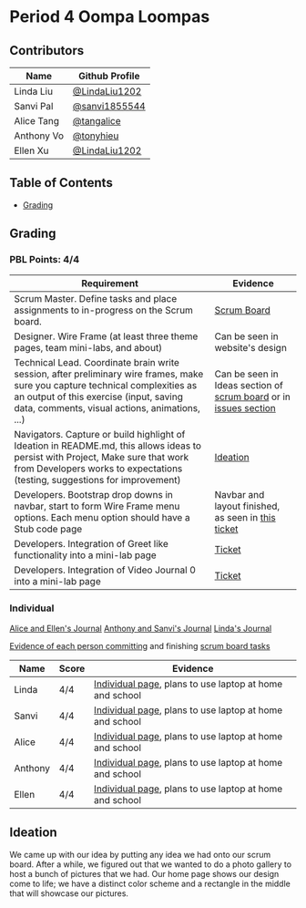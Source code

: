 # Period 4 Oompa Loompas

## Contributors
| Name | Github Profile |
| - | - |
| Linda Liu | [@LindaLiu1202](https://github.com/LindaLiu1202) |
| Sanvi Pal | [@sanvi1855544](https://github.com/sanvi1855544) |
| Alice Tang | [@tangalice](https://github.com/tangalice) |
| Anthony Vo | [@tonyhieu](https://github.com/tonyhieu) |
| Ellen Xu | [@LindaLiu1202](https://github.com/xu-ellen) |

## Table of Contents
- [Grading](https://github.com/tonyhieu/p4-oompaloompas/blob/master/README.md#)

## Grading
### PBL Points: 4/4

| Requirement | Evidence |
| - | - |
| Scrum Master. Define tasks and place assignments to in-progress on the Scrum board. | [Scrum Board](https://github.com/tonyhieu/p4-oompaloompas/projects/1) |
| Designer. Wire Frame (at least three theme pages, team mini-labs, and about)  | Can be seen in website's design |
| Technical Lead. Coordinate brain write session, after preliminary wire frames, make sure you capture technical complexities as an output of this exercise (input, saving data, comments, visual actions, animations, ...) | Can be seen in Ideas section of [scrum board](https://github.com/tonyhieu/p4-oompaloompas/projects/1) or in [issues section](https://github.com/tonyhieu/p4-oompaloompas/issues) |
| Navigators. Capture or build highlight of Ideation in README.md, this allows ideas to persist with Project,  Make sure that work from Developers works to expectations (testing, suggestions for improvement) | [Ideation](https://github.com/tonyhieu/p4-oompaloompas/blob/master/README.md#ideation) |
| Developers. Bootstrap drop downs in navbar, start to form Wire Frame menu options.  Each menu option should have a Stub code page | Navbar and layout finished, as seen in [this ticket](https://github.com/tonyhieu/p4-oompaloompas/issues/1) |
| Developers. Integration of Greet like functionality into a mini-lab page | [Ticket](https://github.com/tonyhieu/p4-oompaloompas/issues/19) |
| Developers. Integration of Video Journal 0 into a mini-lab page | [Ticket](https://github.com/tonyhieu/p4-oompaloompas/issues/16) |

### Individual

[Alice and Ellen's Journal](https://docs.google.com/document/d/1IMomoeHpL4793btw-B4mt3yB9S1Kny-oxPzsLeIh2i8/edit?usp=sharing)
[Anthony and Sanvi's Journal]()
[Linda's Journal](https://docs.google.com/document/d/1d0F_Sr5oOJlMEnkFgruAcjrxLBLO19QT5fNWwc1e6u4/edit?usp=sharing)

[Evidence of each person committing](https://github.com/tonyhieu/p4-oompaloompas/graphs/contributors) and finishing [scrum board tasks](https://github.com/tonyhieu/p4-oompaloompas/projects/1)

| Name | Score | Evidence |
| - | - | - |
| Linda | 4/4 | [Individual page](https://github.com/tonyhieu/p4-oompaloompas/blob/master/templates/individual/linda.html), plans to use laptop at home and school | 
| Sanvi | 4/4 | [Individual page](https://github.com/tonyhieu/p4-oompaloompas/blob/master/templates/individual/sanvi.html), plans to use laptop at home and school | 
| Alice | 4/4 | [Individual page](https://github.com/tonyhieu/p4-oompaloompas/blob/master/templates/individual/alice.html), plans to use laptop at home and school | 
| Anthony | 4/4 | [Individual page](https://github.com/tonyhieu/p4-oompaloompas/blob/master/templates/individual/anthony.html), plans to use laptop at home and school | 
| Ellen | 4/4 | [Individual page](https://github.com/tonyhieu/p4-oompaloompas/blob/master/templates/individual/ellen.html), plans to use laptop at home and school | 

## Ideation
We came up with our idea by putting any idea we had onto our scrum board. After a while, we figured out that we wanted to do a photo gallery to host a bunch of pictures that we had. Our home page shows our design come to life; we have a distinct color scheme and a rectangle in the middle that will showcase our pictures.




